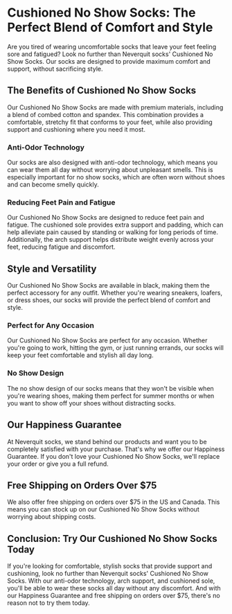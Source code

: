 # Cushioned No Show Socks: The Perfect Blend of Comfort and Style

Are you tired of wearing uncomfortable socks that leave your feet feeling sore and fatigued? Look no further than Neverquit socks' Cushioned No Show Socks. Our socks are designed to provide maximum comfort and support, without sacrificing style.

## The Benefits of Cushioned No Show Socks

Our Cushioned No Show Socks are made with premium materials, including a blend of combed cotton and spandex. This combination provides a comfortable, stretchy fit that conforms to your feet, while also providing support and cushioning where you need it most.

### Anti-Odor Technology

Our socks are also designed with anti-odor technology, which means you can wear them all day without worrying about unpleasant smells. This is especially important for no show socks, which are often worn without shoes and can become smelly quickly.

### Reducing Feet Pain and Fatigue

Our Cushioned No Show Socks are designed to reduce feet pain and fatigue. The cushioned sole provides extra support and padding, which can help alleviate pain caused by standing or walking for long periods of time. Additionally, the arch support helps distribute weight evenly across your feet, reducing fatigue and discomfort.

## Style and Versatility

Our Cushioned No Show Socks are available in black, making them the perfect accessory for any outfit. Whether you're wearing sneakers, loafers, or dress shoes, our socks will provide the perfect blend of comfort and style.

### Perfect for Any Occasion

Our Cushioned No Show Socks are perfect for any occasion. Whether you're going to work, hitting the gym, or just running errands, our socks will keep your feet comfortable and stylish all day long.

### No Show Design

The no show design of our socks means that they won't be visible when you're wearing shoes, making them perfect for summer months or when you want to show off your shoes without distracting socks.

## Our Happiness Guarantee

At Neverquit socks, we stand behind our products and want you to be completely satisfied with your purchase. That's why we offer our Happiness Guarantee. If you don't love your Cushioned No Show Socks, we'll replace your order or give you a full refund.

## Free Shipping on Orders Over $75

We also offer free shipping on orders over $75 in the US and Canada. This means you can stock up on our Cushioned No Show Socks without worrying about shipping costs.

## Conclusion: Try Our Cushioned No Show Socks Today

If you're looking for comfortable, stylish socks that provide support and cushioning, look no further than Neverquit socks' Cushioned No Show Socks. With our anti-odor technology, arch support, and cushioned sole, you'll be able to wear these socks all day without any discomfort. And with our Happiness Guarantee and free shipping on orders over $75, there's no reason not to try them today.